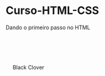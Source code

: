 # Curso-HTML-CSS
Dando o primeiro passo no HTML

<DOCTYPE HTML>
<HTML lang="en">
<head>
 <meta charset="UTF-8">
 <meta name="viewport"
 content="width=device-width,
 initial-scale=1.0">
 <title>Document</title>
</head>
<body>
 <div style="width: 180px;height:120px;
 backgraund: red;">
  <div style="width: 60px;height: 60px;
  backgraund: yellow;float: left;"></div>
  <div style="width: 60px;height: 60px;
  backgraund: blue;float: left;"></div>
  <div style="width: 60px;height: 60px;
  backgraund: brown;float: left;"></div>
  <div style="width: 120px;height: 60px;
  backgraund: purple;float: left;
  text-align: center;">
   <p>Black Clover</p>
  </div>
  <div style="width: 60px;height: 60px;
  backgraund: turquoise;float: left;"></div>
 </div>
</body>
</HTML>
